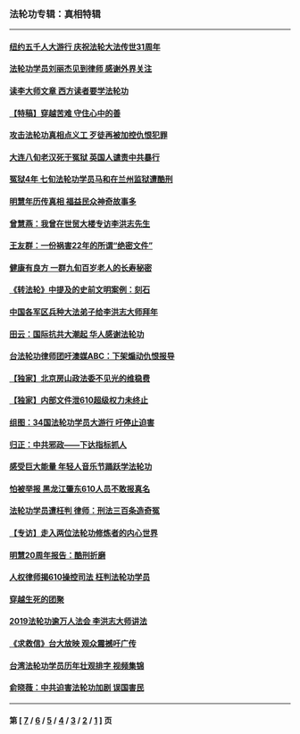 ### 法轮功专辑：真相特辑
---
#### [纽约五千人大游行 庆祝法轮大法传世31周年](../../pages/nf4389/n13995110.md?08170430) 
#### [法轮功学员刘丽杰见到律师 感谢外界关注](../../pages/nf4389/n13927012.md?08170430) 
#### [读李大师文章 西方读者要学法轮功](../../pages/nf4389/n13925142.md?08170430) 
#### [【特稿】穿越苦难 守住心中的善](../../pages/nf4389/n13784979.md?08170430) 
#### [攻击法轮功真相点义工 歹徒再被加控仇恨犯罪](../../pages/nf4389/n13601019.md?08170430) 
#### [大连八旬老汉死于冤狱 英国人谴责中共暴行](../../pages/nf4389/n13480118.md?08170430) 
#### [冤狱4年 七旬法轮功学员马和在兰州监狱遭酷刑](../../pages/nf4389/n13304688.md?08170430) 
#### [明慧年历传真相 福益民众神奇故事多](../../pages/nf4389/n13294545.md?08170430) 
#### [曾慧燕：我曾在世贸大楼专访李洪志先生](../../pages/nf4389/n12898729.md?08170430) 
#### [王友群：一份祸害22年的所谓“绝密文件”](../../pages/nf4389/n12871750.md?08170430) 
#### [健康有良方 一群九旬百岁老人的长寿秘密](../../pages/nf4389/n12847475.md?08170430) 
#### [《转法轮》中提及的史前文明案例：刻石](../../pages/nf4389/n12758577.md?08170430) 
#### [中国各军区兵种大法弟子给李洪志大师拜年](../../pages/nf4389/n12750047.md?08170430) 
#### [田云：国际抗共大潮起 华人感谢法轮功](../../pages/nf4389/n12357708.md?08170430) 
#### [台法轮功律师团吁澳媒ABC：下架煽动仇恨报导](../../pages/nf4389/n12279917.md?08170430) 
#### [【独家】北京房山政法委不见光的维稳费](../../pages/nf4389/n12031979.md?08170430) 
#### [【独家】内部文件泄610超级权力未终止](../../pages/nf4389/n12023895.md?08170430) 
#### [组图：34国法轮功学员大游行 吁停止迫害](../../pages/nf4389/n11492658.md?08170430) 
#### [归正：中共邪政——下达指标抓人](../../pages/nf4389/n11474770.md?08170430) 
#### [感受巨大能量 年轻人音乐节踊跃学法轮功](../../pages/nf4389/n11441981.md?08170430) 
#### [怕被举报 黑龙江肇东610人员不敢报真名](../../pages/nf4389/n11436499.md?08170430) 
#### [法轮功学员遭枉判 律师：刑法三百条造奇冤](../../pages/nf4389/n11433943.md?08170430) 
#### [【专访】走入两位法轮功修炼者的内心世界](../../pages/nf4389/n11415623.md?08170430) 
#### [明慧20周年报告：酷刑折磨](../../pages/nf4389/n11387954.md?08170430) 
#### [人权律师揭610操控司法 枉判法轮功学员](../../pages/nf4389/n11313370.md?08170430) 
#### [穿越生死的团聚](../../pages/nf4389/n11258922.md?08170430) 
#### [2019法轮功逾万人法会 李洪志大师讲法](../../pages/nf4389/n11265303.md?08170430) 
#### [《求救信》台大放映 观众震撼吁广传](../../pages/nf4389/n10922251.md?08170430) 
#### [台湾法轮功学员历年壮观排字 视频集锦](../../pages/nf4389/n10878789.md?08170430) 
#### [俞晓薇：中共迫害法轮功加剧 误国害民](../../pages/nf4389/n10859260.md?08170430) 

---
#### 第 [ [7](./7.md?08170430) / [6](./6.md?08170430) / [5](./5.md?08170430) / [4](./4.md?08170430) / [3](./3.md?08170430) / [2](./2.md?08170430) / [1](./1.md?08170430) ] 页

